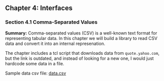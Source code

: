## Chapter 4: Interfaces

### Section 4.1 Comma-Separated Values
**Summary:** Comma-separated values (CSV) is a well-known text format for representing tabular data.
In this chapter we will build a library to read CSV data and convert it into an internal represenation.

The chapter includes a tcl script that downloads data from `quote.yahoo.com`, but the link is outdated,
and instead of looking for a new one, I would just hardcode some data in a file.

Sample data csv file: [data.csv](data.csv)
